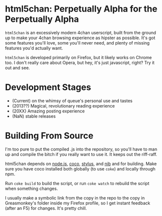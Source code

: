 # html5chan: Perpetually Alpha for the Perpetually Alpha

`html5chan` is an excessively modern 4chan userscript, built from the ground up
to make your 4chan browsing experience as hipster as possible. It's got some
features you'll love, some you'll never need, and plenty of missing features
you'd actually want.

`html5chan` is developed primarily on Firefox, but it likely works on Chrome
too. I don't really care about Opera, but hey, it's just javascript, right? Try
it out and see.

# Development Stages

* (Current) on the whimsy of queue's personal use and tastes
* (2013??) Magical, revolutionary reading experience
* (20XX) Amazing posting experience
* (NaN) stable releases

# Building From Source

I'm too pure to put the compiled .js into the repository, so you'll have to man
up and compile the bitch if you really want to use it. It keeps out the
riff-raff.

html5chan depends on [node.js](http://nodejs.org/),
[coco](https://github.com/satyr/coco),
[stylus](http://learnboost.github.com/stylus/), and
[nib](http://visionmedia.github.com/nib/) and for building. Make sure you have
coco installed both globally (to use `coke`) and locally through npm.

Run `coke build` to build the script, or run `coke watch` to rebuild the script
when something changes.

I usually make a symbolic link from the copy in the repo to the copy in
Greasmonkey's folder inside my Firefox profile, so I get instant feedback
(after an F5) for changes. It's pretty chill.
